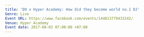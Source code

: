 ```yaml
---
title: 'D9 x Hyper Academy: How did they become world no.1 DJ'
Genre: Live
Event URL: https://www.facebook.com/events/144813779433242/
Venue: Hyper Academy
Event date: 2017-08-03 07:00:00 +07:00
---
```


